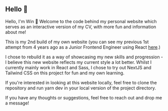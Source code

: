 ## Hello 👋

Hello, I'm Win 👋 Welcome to the code behind my personal website which serves as an interactive version of my CV, with more fun and information about me!

This is my 2nd build of my own website (you can see my previous 1st attempt from 4 years ago as a Junior Frontend Engineer using React [here](https://winsanpang.netlify.app/).)

I chose to rebuild it as a way of showcasing my new skills and progression - I believe this new website reflects my current style a lot better. Whilst I currently mainly work in React and Sass, I chose to try out NextJS and Tailwind CSS on this project for fun and my own learning.

If you're interested in looking at this website locally, feel free to clone the repository and run yarn dev in your local version of the project directory.

If you have any thoughts or suggestions, feel free to reach out and drop me a message!
